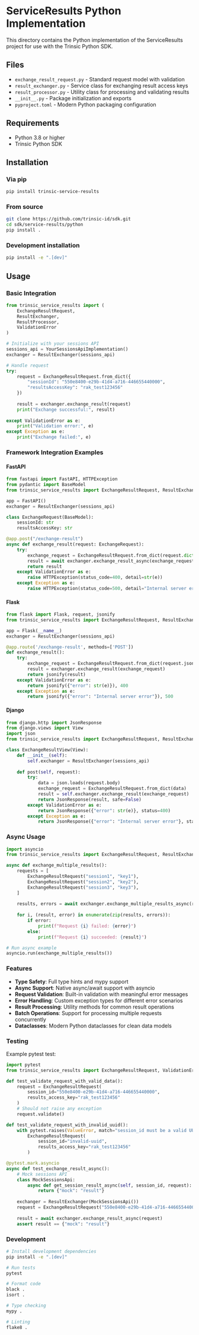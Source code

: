 # ServiceResults Python Implementation

This directory contains the Python implementation of the ServiceResults project for use with the Trinsic Python SDK.

## Files

- `exchange_result_request.py` - Standard request model with validation
- `result_exchanger.py` - Service class for exchanging result access keys  
- `result_processor.py` - Utility class for processing and validating results
- `__init__.py` - Package initialization and exports
- `pyproject.toml` - Modern Python packaging configuration

## Requirements

- Python 3.8 or higher
- Trinsic Python SDK

## Installation

### Via pip

```bash
pip install trinsic-service-results
```

### From source

```bash
git clone https://github.com/trinsic-id/sdk.git
cd sdk/service-results/python
pip install .
```

### Development installation

```bash
pip install -e ".[dev]"
```

## Usage

### Basic Integration

```python
from trinsic_service_results import (
    ExchangeResultRequest, 
    ResultExchanger, 
    ResultProcessor,
    ValidationError
)

# Initialize with your sessions API
sessions_api = YourSessionsApiImplementation()
exchanger = ResultExchanger(sessions_api)

# Handle request
try:
    request = ExchangeResultRequest.from_dict({
        "sessionId": "550e8400-e29b-41d4-a716-446655440000",
        "resultsAccessKey": "rak_test123456"
    })
    
    result = exchanger.exchange_result(request)
    print("Exchange successful:", result)
    
except ValidationError as e:
    print("Validation error:", e)
except Exception as e:
    print("Exchange failed:", e)
```

### Framework Integration Examples

#### FastAPI

```python
from fastapi import FastAPI, HTTPException
from pydantic import BaseModel
from trinsic_service_results import ExchangeResultRequest, ResultExchanger, ValidationError

app = FastAPI()
exchanger = ResultExchanger(sessions_api)

class ExchangeRequest(BaseModel):
    sessionId: str
    resultsAccessKey: str

@app.post("/exchange-result")
async def exchange_result(request: ExchangeRequest):
    try:
        exchange_request = ExchangeResultRequest.from_dict(request.dict())
        result = await exchanger.exchange_result_async(exchange_request)
        return result
    except ValidationError as e:
        raise HTTPException(status_code=400, detail=str(e))
    except Exception as e:
        raise HTTPException(status_code=500, detail="Internal server error")
```

#### Flask

```python
from flask import Flask, request, jsonify
from trinsic_service_results import ExchangeResultRequest, ResultExchanger, ValidationError

app = Flask(__name__)
exchanger = ResultExchanger(sessions_api)

@app.route('/exchange-result', methods=['POST'])
def exchange_result():
    try:
        exchange_request = ExchangeResultRequest.from_dict(request.json)
        result = exchanger.exchange_result(exchange_request)
        return jsonify(result)
    except ValidationError as e:
        return jsonify({"error": str(e)}), 400
    except Exception as e:
        return jsonify({"error": "Internal server error"}), 500
```

#### Django

```python
from django.http import JsonResponse
from django.views import View
import json
from trinsic_service_results import ExchangeResultRequest, ResultExchanger, ValidationError

class ExchangeResultView(View):
    def __init__(self):
        self.exchanger = ResultExchanger(sessions_api)
    
    def post(self, request):
        try:
            data = json.loads(request.body)
            exchange_request = ExchangeResultRequest.from_dict(data)
            result = self.exchanger.exchange_result(exchange_request)
            return JsonResponse(result, safe=False)
        except ValidationError as e:
            return JsonResponse({"error": str(e)}, status=400)
        except Exception as e:
            return JsonResponse({"error": "Internal server error"}, status=500)
```

### Async Usage

```python
import asyncio
from trinsic_service_results import ExchangeResultRequest, ResultExchanger

async def exchange_multiple_results():
    requests = [
        ExchangeResultRequest("session1", "key1"),
        ExchangeResultRequest("session2", "key2"),
        ExchangeResultRequest("session3", "key3"),
    ]
    
    results, errors = await exchanger.exchange_multiple_results_async(requests)
    
    for i, (result, error) in enumerate(zip(results, errors)):
        if error:
            print(f"Request {i} failed: {error}")
        else:
            print(f"Request {i} succeeded: {result}")

# Run async example
asyncio.run(exchange_multiple_results())
```

### Features

- **Type Safety**: Full type hints and mypy support
- **Async Support**: Native async/await support with asyncio
- **Request Validation**: Built-in validation with meaningful error messages
- **Error Handling**: Custom exception types for different error scenarios
- **Result Processing**: Utility methods for common result operations
- **Batch Operations**: Support for processing multiple requests concurrently
- **Dataclasses**: Modern Python dataclasses for clean data models

### Testing

Example pytest test:

```python
import pytest
from trinsic_service_results import ExchangeResultRequest, ValidationError

def test_validate_request_with_valid_data():
    request = ExchangeResultRequest(
        session_id="550e8400-e29b-41d4-a716-446655440000",
        results_access_key="rak_test123456"
    )
    # Should not raise any exception
    request.validate()

def test_validate_request_with_invalid_uuid():
    with pytest.raises(ValueError, match="session_id must be a valid UUID"):
        ExchangeResultRequest(
            session_id="invalid-uuid",
            results_access_key="rak_test123456"
        )

@pytest.mark.asyncio
async def test_exchange_result_async():
    # Mock sessions API
    class MockSessionsApi:
        async def get_session_result_async(self, session_id, request):
            return {"mock": "result"}
    
    exchanger = ResultExchanger(MockSessionsApi())
    request = ExchangeResultRequest("550e8400-e29b-41d4-a716-446655440000", "rak_test")
    
    result = await exchanger.exchange_result_async(request)
    assert result == {"mock": "result"}
```

### Development

```bash
# Install development dependencies
pip install -e ".[dev]"

# Run tests
pytest

# Format code
black .
isort .

# Type checking
mypy .

# Linting
flake8 .
```